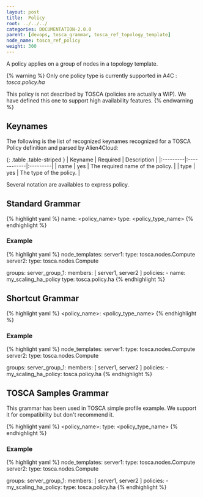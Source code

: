 ```yaml
---
layout: post
title:  Policy
root: ../../../
categories: DOCUMENTATION-2.0.0
parent: [devops, tosca_grammar, tosca_ref_topology_template]
node_name: tosca_ref_policy
weight: 300
---
```


A policy applies on a group of nodes in a topology template.

{% warning %}
Only one policy type is currently supported in A4C : *tosca.policy.ha*

This policy is not described by TOSCA (policies are actually a WIP). We have defined this one to support high availability features.
{% endwarning %}

## Keynames

The following is the list of recognized keynames recognized for a TOSCA Policy definition and parsed by Alien4Cloud:

{: .table .table-striped }
| Keyname | Required | Description |
|:---------|:------------|:---------|
| name | yes | The required name of the policy. |
| type | yes | The type of the policy. |

Several notation are availables to express policy.

## Standard Grammar

{% highlight yaml %}
name: <policy_name>
type: <policy_type_name>
{% endhighlight %}

### Example

{% highlight yaml %}
node_templates:
  server1:
    type: tosca.nodes.Compute
  server2:
    type: tosca.nodes.Compute

groups:
  server_group_1:
    members: [ server1, server2 ]
    policies:
      - name: my_scaling_ha_policy
        type: tosca.policy.ha
{% endhighlight %}

## Shortcut Grammar

{% highlight yaml %}
<policy_name>: <policy_type_name>
{% endhighlight %}

### Example

{% highlight yaml %}
node_templates:
  server1:
    type: tosca.nodes.Compute
  server2:
    type: tosca.nodes.Compute

groups:
  server_group_1:
    members: [ server1, server2 ]
  policies:
    - my_scaling_ha_policy: tosca.policy.ha
{% endhighlight %}

## TOSCA Samples Grammar

This grammar has been used in TOSCA simple profile example. We support it for compatibility but don't recommend it.

{% highlight yaml %}
<policy_name>:
type: <policy_type_name>
{% endhighlight %}

### Example

{% highlight yaml %}
node_templates:
  server1:
    type: tosca.nodes.Compute
  server2:
    type: tosca.nodes.Compute

groups:
  server_group_1:
    members: [ server1, server2 ]
  policies:
    - my_scaling_ha_policy:
      type: tosca.policy.ha
{% endhighlight %}
